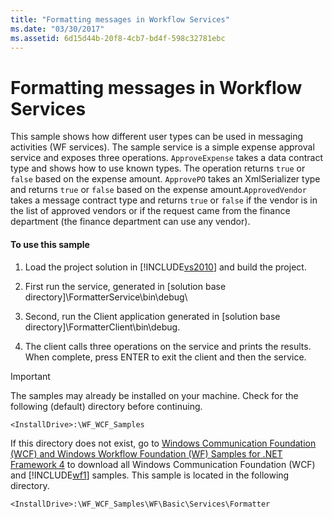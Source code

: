 ```yaml
---
title: "Formatting messages in Workflow Services"
ms.date: "03/30/2017"
ms.assetid: 6d15d44b-20f8-4cb7-bd4f-598c32781ebc
---
```

# Formatting messages in Workflow Services
This sample shows how different user types can be used in messaging activities (WF services). The sample service is a simple expense approval service and exposes three operations. `ApproveExpense` takes a data contract type and shows how to use known types. The operation returns `true` or `false` based on the expense amount. `ApprovePO` takes an XmlSerializer type and returns `true` or `false` based on the expense amount.`ApprovedVendor` takes a message contract type and returns `true` or `false` if the vendor is in the list of approved vendors or if the request came from the finance department (the finance department can use any vendor).  
  
#### To use this sample  
  
1.  Load the project solution in [!INCLUDE[vs2010](../../../../includes/vs2010-md.md)] and build the project.  
  
2.  First run the service, generated in [solution base directory]\FormatterService\bin\debug\  
  
3.  Second, run the Client application generated in [solution base directory]\FormatterClient\bin\debug.  
  
4.  The client calls three operations on the service and prints the results. When complete, press ENTER to exit the client and then the service.  
  
> [!IMPORTANT]
>  The samples may already be installed on your machine. Check for the following (default) directory before continuing.  
>   
>  `<InstallDrive>:\WF_WCF_Samples`  
>   
>  If this directory does not exist, go to [Windows Communication Foundation (WCF) and Windows Workflow Foundation (WF) Samples for .NET Framework 4](http://go.microsoft.com/fwlink/?LinkId=150780) to download all Windows Communication Foundation (WCF) and [!INCLUDE[wf1](../../../../includes/wf1-md.md)] samples. This sample is located in the following directory.  
>   
>  `<InstallDrive>:\WF_WCF_Samples\WF\Basic\Services\Formatter`